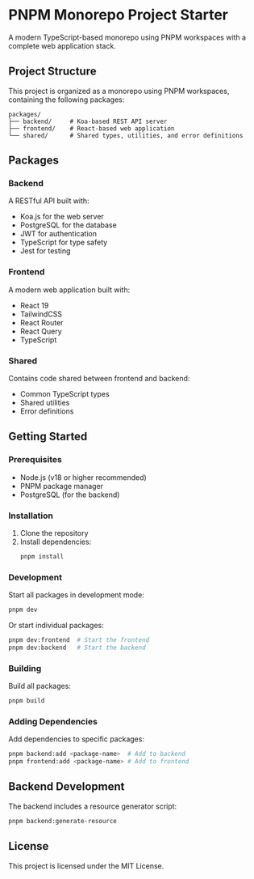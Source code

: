 # PNPM Monorepo Project Starter

A modern TypeScript-based monorepo using PNPM workspaces with a complete web application stack.

## Project Structure

This project is organized as a monorepo using PNPM workspaces, containing the following packages:

```
packages/
├── backend/     # Koa-based REST API server
├── frontend/    # React-based web application
└── shared/      # Shared types, utilities, and error definitions
```

## Packages

### Backend

A RESTful API built with:

- Koa.js for the web server
- PostgreSQL for the database
- JWT for authentication
- TypeScript for type safety
- Jest for testing

### Frontend

A modern web application built with:

- React 19
- TailwindCSS
- React Router
- React Query
- TypeScript

### Shared

Contains code shared between frontend and backend:

- Common TypeScript types
- Shared utilities
- Error definitions

## Getting Started

### Prerequisites

- Node.js (v18 or higher recommended)
- PNPM package manager
- PostgreSQL (for the backend)

### Installation

1. Clone the repository
2. Install dependencies:
   ```bash
   pnpm install
   ```

### Development

Start all packages in development mode:

```bash
pnpm dev
```

Or start individual packages:

```bash
pnpm dev:frontend  # Start the frontend
pnpm dev:backend   # Start the backend
```

### Building

Build all packages:

```bash
pnpm build
```

### Adding Dependencies

Add dependencies to specific packages:

```bash
pnpm backend:add <package-name>  # Add to backend
pnpm frontend:add <package-name> # Add to frontend
```

## Backend Development

The backend includes a resource generator script:

```bash
pnpm backend:generate-resource
```

## License

This project is licensed under the MIT License.
